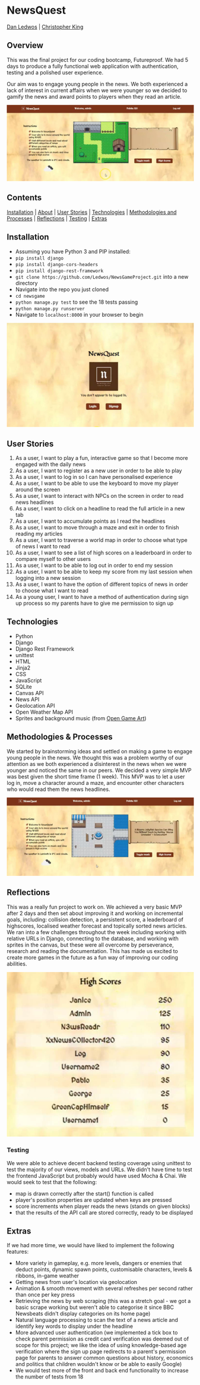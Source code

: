 # NewsQuest

[Dan Ledwos](https://github.com/Ledwos) |
[Christopher King](https://github.com/seekingcode18)


## Overview
This was the final project for our coding bootcamp, Futureproof. We had 5 days to produce a fully functional web application with authentication, testing and a polished user experience.

Our aim was to engage young people in the news. We both experienced a lack of interest in current affairs when we were younger so we decided to gamify the news and award points to players when they read an article.

![screenshot of home page](nq-screenshot02.jpg)


## Contents
[Installation](#installation) |
[About](#about) |
[User Stories](#user-stories) |
[Technologies](#technologies) |
[Methodologies and Processes](#methodologies-and-processes) |
[Reflections](#reflections) |
[Testing](#testing) |
[Extras](#extras)


## Installation
* Assuming you have Python 3 and PIP installed:
* ```pip install django```
* ```pip install django-cors-headers```
* ```pip install django-rest-framework```
* ```git clone https://github.com/Ledwos/NewsGameProject.git``` into a new directory
* Navigate into the repo you just cloned
* ```cd newsgame```
* ```python manage.py test``` to see the 18 tests passing
* ```python manage.py runserver```
* Navigate to ```localhost:8000``` in your browser to begin

![screenshot of home page](nq-screenshot01.jpg)


## User Stories
1. As a user, I want to play a fun, interactive game so that I become more engaged with the daily news
2. As a user, I want to register as a new user in order to be able to play
3. As a user, I want to log in so I can have personalised experience
4. As a user, I want to be able to use the keyboard to move my player around the screen
5. As a user, I want to interact with NPCs on the screen in order to read news headlines
6. As a user, I want to click on a headline to read the full article in a new tab
7. As a user, I want to accumulate points as I read the headlines
8. As a user, I want to move through a maze and exit in order to finish reading my articles
9. As a user, I want to traverse a world map in order to choose what type of news I want to read
10. As a user, I want to see a list of high scores on a leaderboard in order to compare myself to other users
11. As a user, I want to be able to log out in order to end my session
12. As a user, I want to be able to keep my score from my last session when logging into a new session
13. As a user, I want to have the option of different topics of news in order to choose what I want to read
14. As a young user, I want to have a method of authentication during sign up process so my parents have to give me permission to sign up


## Technologies
* Python
* Django
* Django Rest Framework
* unittest
* HTML
* Jinja2
* CSS
* JavaScript
* SQLite
* Canvas API
* News API
* Geolocation API
* Open Weather Map API
* Sprites and background music (from [Open Game Art](https://opengameart.org/))


## Methodologies & Processes
We started by brainstorming ideas and settled on making a game to engage young people in the news. We thought this was a problem worthy of our attention as we both experienced a disinterest in the news when we were younger and noticed the same in our peers. We decided a very simple MVP was best given the short time frame (1 week). This MVP was to let a user log in, move a character around a maze, and encounter other characters who would read them the news headlines.

![screenshot of home page](nq-screenshot03.jpg)


## Reflections
This was a really fun project to work on. We achieved a very basic MVP after 2 days and then set about improving it and working on incremental goals, including: collision detection, a persistent score, a leaderboard of highscores, localised weather forecast and topically sorted news articles. We ran into a few challenges throughout the week including working with relative URLs in Django, connecting to the database, and working with sprites in the canvas, but these were all overcome by perseverance, research and reading the documentation. This has made us excited to create more games in the future as a fun way of improving our coding abilities.

![screenshot of home page](nq-screenshot04.jpg)


### Testing
We were able to achieve decent backend testing coverage using unittest to test the majority of our views, models and URLs. We didn't have time to test the frontend JavaScript but probably would have used Mocha & Chai. We would seek to test that the following:
* map is drawn correctly after the start() function is called
* player's position properties are updated when keys are pressed
* score increments when player reads the news (stands on given blocks)
* that the results of the API call are stored correctly, ready to be displayed


## Extras
If we had more time, we would have liked to implement the following features:
* More variety in gameplay, e.g. more levels, dangers or enemies that deduct points, dynamic spawn points, customisable characters, levels & ribbons, in-game weather
* Getting news from user's location via geolocation
* Animation & smooth movement with several refreshes per second rather than once per key press
* Retrieving the news by web scraping (this was a stretch goal - we got a basic scrape working but weren't able to categorise it since BBC Newsbeats didn't display categories on its home page)
* Natural language processing to scan the text of a news article and identify key words to display under the headline
* More advanced user authentication (we implemented a tick box to check parent permission as credit card verification was deemed out of scope for this project; we like the idea of using knowledge-based age verification where the sign up page redirects to a parent's permission page for parents to answer common questions about history, economics and politics that children wouldn't know or be able to easily Google)
* We would test more of the front and back end functionality to increase the number of tests from 18
